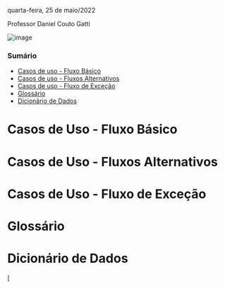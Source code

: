 quarta-feira, 25 de maio/2022

Professor Daniel Couto Gatti

![image](https://user-images.githubusercontent.com/87860884/170375842-e59a569e-cead-4e20-a527-b79e8a9fb643.png)

### Sumário

- [Casos de uso - Fluxo Básico](#casos-de-uso---fluxo-básico)
- [Casos de uso - Fluxos Alternativos](#casos-de-uso---fluxos-alternativos) 
- [Casos de uso - Fluxo de Exceção](#casos-de-uso---fluxo-de-exceção) 
- [Glossário](#glossário)
- [Dicionário de Dados](#dicionário-de-dados)



# Casos de Uso - Fluxo Básico




# Casos de Uso - Fluxos Alternativos




# Casos de Uso - Fluxo de Exceção




# Glossário




# Dicionário de Dados





























[
